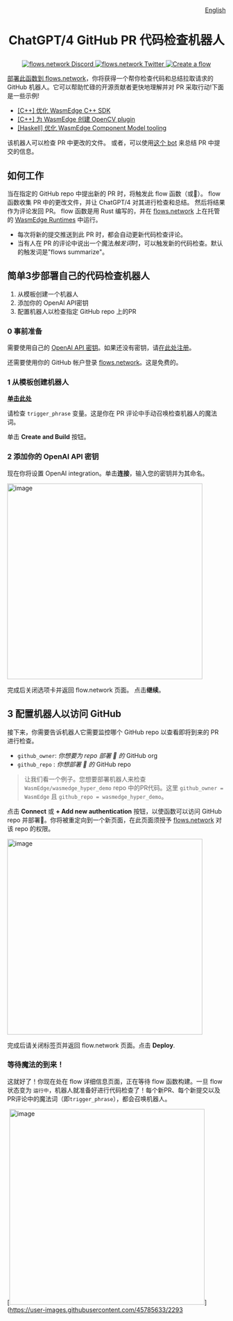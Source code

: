 <div align="right">

[English](README.md)

</div>

# <p align="center">ChatGPT/4 GitHub PR 代码检查机器人</p>

<p align="center">
  <a href="https://discord.gg/ccZn9ZMfFf">
    <img src="https://img.shields.io/badge/chat-Discord-7289DA?logo=discord" alt="flows.network Discord">
  </a>
  <a href="https://twitter.com/flows_network">
    <img src="https://img.shields.io/badge/Twitter-1DA1F2?logo=twitter&amp;logoColor=white" alt="flows.network Twitter">
  </a>
   <a href="https://flows.network/flow/createByTemplate/code-review-for-github-pull-requests">
    <img src="https://img.shields.io/website?up_message=deploy&url=https%3A%2F%2Fflows.network%2Fflow%2Fnew" alt="Create a flow">
  </a>
</p>

[部署此函数到 flows.network](#deploy-your-own-code-review-bot-in-3-simple-steps)，你将获得一个帮你检查代码和总结拉取请求的 GitHub 机器人。它可以帮助忙碌的开源贡献者更快地理解并对 PR 采取行动!下面是一些示例!

* [[C++] 优化 WasmEdge C++ SDK](https://github.com/WasmEdge/WasmEdge/pull/2428#issuecomment-1524733889)
* [[C++] 为 WasmEdge 创建 OpenCV plugin](https://github.com/WasmEdge/WasmEdge/pull/2403#issuecomment-1509595889)
* [[Haskell] 优化 WasmEdge Component Model tooling](https://github.com/second-state/witc/pull/73#issuecomment-1509586233)

该机器人可以检查 PR 中更改的文件。 或者，可以使用[这个 bot](https://github.com/flows-network/github-pr-summary) 来总结 PR 中提交的信息。

## 如何工作

当在指定的 GitHub repo 中提出新的 PR 时，将触发此 flow 函数（或🤖）。 flow 函数收集 PR 中的更改文件，并让 ChatGPT/4 对其进行检查和总结。 然后将结果作为评论发回 PR。 flow 函数是用 Rust 编写的，并在 [flows.network](https://flows.network/) 上在托管的 [WasmEdge Runtimes](https://github.com/wasmedge) 中运行。

* 每次将新的提交推送到此 PR 时，都会自动更新代码检查评论。
* 当有人在 PR 的评论中说出一个魔法*触发词*时，可以触发新的代码检查。默认的触发词是"flows summarize"。

## 简单3步部署自己的代码检查机器人

1. 从模板创建一个机器人
2. 添加你的 OpenAI API密钥
3. 配置机器人以检查指定 GitHub repo 上的PR

### 0 事前准备

需要使用自己的 [OpenAI API 密钥](https://openai.com/blog/openai-api)。如果还没有密钥，请[在此处注册](https://platform.openai.com/signup)。

还需要使用你的 GitHub 帐户登录 [flows.network](https://flows.network/)。这是免费的。

### 1 从模板创建机器人

[**单击此处**](https://flows.network/flow/createByTemplate/Code-Review-Pull-Request)

请检查 `trigger_phrase` 变量。这是你在 PR 评论中手动召唤检查机器人的魔法词。

单击 **Create and Build** 按钮。

### 2 添加你的 OpenAI API 密钥

现在你将设置 OpenAI integration。单击**连接**，输入您的密钥并为其命名。

[<img width="450" alt="image" src="https://user-images.githubusercontent.com/45785633/222973214-ecd052dc-72c2-4711-90ec-db1ec9d5f24e.png">](https://user-images.githubusercontent.com/45785633/222973214-ecd052dc-72c2-4711-90ec-db1ec9d5f24e.png)

完成后关闭选项卡并返回 flow.network 页面。 点击**继续**。

## 3 配置机器人以访问 GitHub

接下来，你需要告诉机器人它需要监控哪个 GitHub repo 以查看即将到来的 PR 进行检查。

* `github_owner`:  *你想要为 repo 部署 🤖 的* GitHub org
* `github_repo` :  *你想部署 🤖 的* GitHub repo

> 让我们看一个例子。您想要部署机器人来检查`WasmEdge/wasmedge_hyper_demo` repo 中的PR代码。这里 `github_owner = WasmEdge` 且 `github_repo = wasmedge_hyper_demo`。

点击 **Connect** 或 **+ Add new authentication** 按钮，以使函数可以访问 GitHub repo 并部署🤖️。你将被重定向到一个新页面，在此页面须授予 [flows.network](https://flows.network/) 对该 repo 的权限。

[<img width="450" alt="image" src="https://github.com/flows-network/github-pr-summary/assets/45785633/6cefff19-9eeb-4533-a20b-03c6a9c89473">](https://github.com/flows-network/github-pr-summary/assets/45785633/6cefff19-9eeb-4533-a20b-03c6a9c89473)

完成后请关闭标签页并返回 flow.network 页面。点击 **Deploy**.

### 等待魔法的到来！

这就好了！你现在处在 flow 详细信息页面，正在等待 flow 函数构建。一旦 flow 状态变为 `运行中`，机器人就准备好进行代码检查了！每个新PR、每个新提交以及PR评论中的魔法词（即`trigger_phrase`），都会召唤机器人。

[<img width="450" alt="image" src="https://user-images.githubusercontent.com/45785633/229329247-16273aec-f89b-4375-bf2b-4ffce5e35a33.png">](https://user-images.githubusercontent.com/45785633/2293